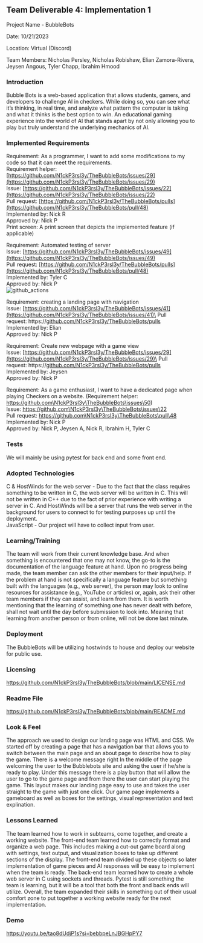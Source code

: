 ## Team Deliverable 4: Implementation 1
Project Name - BubbleBots

Date: 10/21/2023

Location: Virtual (Discord)

Team Members: Nicholas Persley, Nicholas Robishaw, Elian Zamora-Rivera, Jeysen Angous, Tyler Chapp, Ibrahim Hmood


### Introduction
Bubble Bots is a web-based application that allows students, gamers, and developers to challenge AI in checkers. While doing so, you can see what it’s thinking, in real time, and analyze what pattern the computer is taking and what it thinks is the best option to win. An educational gaming experience into the world of AI that stands apart by not only allowing you to play but truly understand the underlying mechanics of AI.


### Implemented Requirements


Requirement: As a programmer, I want to add some modifications to my code so that it can meet the requirements.\
             Requirement helper: [https://github.com/N1ckP3rsl3y/TheBubbleBots/issues/29](https://github.com/N1ckP3rsl3y/TheBubbleBots/issues/29) \
Issue: [https://github.com/N1ckP3rsl3y/TheBubbleBots/issues/22](https://github.com/N1ckP3rsl3y/TheBubbleBots/issues/22)  \
Pull request: [https://github.com/N1ckP3rsl3y/TheBubbleBots/pulls](https://github.com/N1ckP3rsl3y/TheBubbleBots/pull/48) \
Implemented by: Nick R\
Approved by: Nick P\
Print screen: A print screen that depicts the implemented feature (if applicable)

Requirement: Automated testing of server\
Issue: [https://github.com/N1ckP3rsl3y/TheBubbleBots/issues/49](https://github.com/N1ckP3rsl3y/TheBubbleBots/issues/49) \
Pull request: [https://github.com/N1ckP3rsl3y/TheBubbleBots/pulls](https://github.com/N1ckP3rsl3y/TheBubbleBots/pull/48) \
Implemented by: Tyler C\
Approved by: Nick P\
![github_actions](https://github.com/N1ckP3rsl3y/TheBubbleBots/assets/95588532/033ec8fc-d7b1-48ef-9baf-16c21c7b95b5) 


Requirement: creating a landing page with navigation  
Issue: [https://github.com/N1ckP3rsl3y/TheBubbleBots/issues/41](https://github.com/N1ckP3rsl3y/TheBubbleBots/issues/41)\
Pull request: https://[github.com/N1ckP3rsl3y/TheBubbleBots/pulls](https://github.com/N1ckP3rsl3y/TheBubbleBots/pull/48)\
Implemented by: Elian \
Approved by: Nick P

Requirement: Create new webpage with a game view    
Issue: [https://github.com/N1ckP3rsl3y/TheBubbleBots/issues/29](https://github.com/N1ckP3rsl3y/TheBubbleBots/issues/29)\
Pull request: https://[github.com/N1ckP3rsl3y/TheBubbleBots/pulls](https://github.com/N1ckP3rsl3y/TheBubbleBots/pull/29)\
Implemented by: Jeysen \
Approved by: Nick P

Requirement: As a game enthusiast, I want to have a dedicated page when playing Checkers on a website.
             (Requirement helper: https://github.com\N1ckP3rsl3y\TheBubbleBots\issues\50) \
Issue: https://github.com\N1ckP3rsl3y\TheBubbleBots\issues\22 \
Pull request: https://github.com\N1ckP3rsl3y\TheBubbleBots\pull\48 \
Implemented by: Nick P \
Approved by: Nick P, Jeysen A, Nick R, Ibrahim H, Tyler C

### Tests

We will mainly be using pytest for back end and some front end.

### Adopted Technologies

C & HostWinds for the web server - Due to the fact that the class requires something to be written in C, the web server will be written in C. This will not be written in C++ due to the fact of prior experience with writing a server in C. And HostWinds will be a server that runs the web server in the background for users to connect to for testing purposes up until the deployment.\
JavaScript - Our project will have to collect input from user.


### Learning/Training

The team will work from their current knowledge base. And when something is encountered that one may not know, the go-to is the documentation of the language feature at hand. Upon no progress being made, the team member can ask the other members for their input/help. If the problem at hand is not specifically a language feature but something built with the languages (e.g., web server), the person may look to online resources for assistance (e.g., YouTube or articles) or, again, ask their other team members if they can assist, and learn from them. It is worth mentioning that the learning of something one has never dealt with before, shall not wait until the day before submission to look into. Meaning that learning from another person or from online, will not be done last minute.


### Deployment

The BubbleBots will be utilizing hostwinds to house and deploy our website for public use.

### Licensing

https://github.com/N1ckP3rsl3y/TheBubbleBots/blob/main/LICENSE.md

### Readme File

https://github.com/N1ckP3rsl3y/TheBubbleBots/blob/main/README.md

### Look & Feel

The approach we used to design our landing page was HTML and CSS. 
We started off by creating a page that has a navigation bar that allows you to switch between the main page and an about page to describe how to play the game. There is a welcome message right In the middle of the page welcoming the user to the Bubblebots site and asking the user if he/she is ready to play. Under this message there is a play button that will allow the user to go to the game page and from there the user can start playing the game. This layout makes our landing page easy to use and takes the user straight to the game with just one click. Our game page implements a gameboard as well as boxes for the settings, visual representation and text explination.


### Lessons Learned

The team learned how to work in subteams, come together, and create a working website. The front-end team learned how to correctly format and organize a web page. This includes making a cut-out game board along with settings, text output, and visualization boxes to take up different sections of the display. The front-end team divided up these objects so later implementation of game pieces and AI responses will be easy to implement when the team is ready. The back-end team learned how to create a whole web server in C using sockets and threads. Pytest is still something the team is learning, but it will be a tool that both the front and back ends will utilize. Overall, the team expanded their skills in something out of their usual comfort zone to put together a working website ready for the next implementation.


### Demo
https://youtu.be/tao8dUdjP1s?si=bebbpeLnJBGHpPY7
